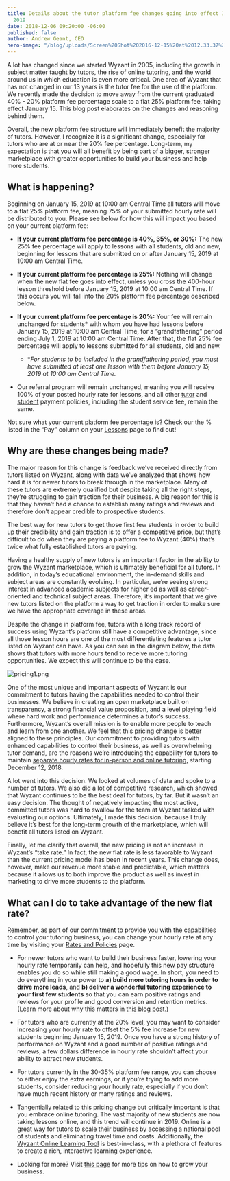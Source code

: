 ```yaml
---
title: Details about the tutor platform fee changes going into effect January 15,
  2019
date: 2018-12-06 09:20:00 -06:00
published: false
author: Andrew Geant, CEO
hero-image: "/blog/uploads/Screen%20Shot%202016-12-15%20at%2012.33.37%20PM%20(1).png"
---
```


A lot has changed since we started Wyzant in 2005, including the growth in subject matter taught by tutors, the rise of online tutoring, and the world around us in which education is even more critical. One area of Wyzant that has not changed in our 13 years is the tutor fee for the use of the platform. We recently made the decision to move away from the current graduated 40% - 20% platform fee percentage scale to a flat 25% platform fee, taking effect January 15. This blog post elaborates on the changes and reasoning behind them. 

Overall, the new platform fee structure will immediately benefit the majority of tutors. However, I recognize it is a significant change, especially for tutors who are at or near the 20% fee percentage. Long-term, my expectation is that you will all benefit by being part of a bigger, stronger marketplace with greater opportunities to build your business and help more students.

## What is happening?

Beginning on January 15, 2019 at 10:00 am Central Time all tutors will move to a flat 25% platform fee, meaning 75% of your submitted hourly rate will be distributed to you. Please see below for how this will impact you based on your current platform fee: 

* **If your current platform fee percentage is 40%, 35%, or 30%:** The new 25% fee percentage will apply to lessons with all students, old and new, beginning for lessons that are submitted on or after January 15, 2019 at 10:00 am Central Time. 
* **If your current platform fee percentage is 25%:** Nothing will change when the new flat fee goes into effect, unless you cross the 400-hour lesson threshold before January 15, 2019 at 10:00 am Central Time. If this occurs you will fall into the 20% platform fee percentage described below.    
* **If your current platform fee percentage is 20%:** Your fee will remain unchanged for students* with whom you have had lessons before January 15, 2019 at 10:00 am Central Time, for a “grandfathering” period ending July 1, 2019 at 10:00 am Central Time. After that, the flat 25% fee percentage will apply to lessons submitted for all students, old and new.  

    * **For students to be included in the grandfathering period, you must have submitted at least one lesson with them before January 15, 2019 at 10:00 am Central Time.*
* Our referral program will remain unchanged, meaning you will receive 100% of your posted hourly rate for lessons, and all other [tutor](https://support.wyzant.com/hc/en-us/articles/208804266-Tutor-Payment-Policies) and [student](https://support.wyzant.com/hc/en-us/articles/208804826-Student-Payment-Policies) payment policies, including the student service fee, remain the same.  

Not sure what your current platform fee percentage is? Check our the % listed in the “Pay” column on your [Lessons](https://www.wyzant.com/tutor/lessons/) page to find out!

## Why are these changes being made?

The major reason for this change is feedback we’ve received directly from tutors listed on Wyzant, along with data we’ve analyzed that shows how hard it is for newer tutors to break through in the marketplace. Many of these tutors are extremely qualified but despite taking all the right steps, they’re struggling to gain traction for their business. A big reason for this is that they haven’t had a chance to establish many ratings and reviews and therefore don’t appear credible to prospective students. 

The best way for new tutors to get those first few students in order to build up their credibility and gain traction is to offer a competitive price, but that’s difficult to do when they are paying a platform fee to Wyzant (40%) that’s twice what fully established tutors are paying. 

Having a healthy supply of new tutors is an important factor in the ability to grow the Wyzant marketplace, which is ultimately beneficial for all tutors. In addition, in today’s educational environment, the in-demand skills and subject areas are constantly evolving. In particular, we’re seeing strong interest in advanced academic subjects for higher ed as well as career-oriented and technical subject areas. Therefore, it’s important that we give new tutors listed on the platform a way to get traction in order to make sure we have the appropriate coverage in these areas.

Despite the change in platform fee, tutors with a long track record of success using Wyzant’s platform still have a competitive advantage, since all those lesson hours are one of the most differentiating features a tutor listed on Wyzant can have. As you can see in the diagram below, the data shows that tutors with more hours tend to receive more tutoring opportunities. We expect this will continue to be the case.

![pricing1.png](/blog/uploads/pricing1.png)

One of the most unique and important aspects of Wyzant is our commitment to tutors having the capabilities needed to control their businesses. We believe in creating an open marketplace built on transparency, a strong financial value proposition, and a level playing field where hard work and performance determines a tutor’s success. Furthermore, Wyzant’s overall mission is to enable more people to teach and learn from one another. We feel that this pricing change is better aligned to these principles. Our commitment to providing tutors with enhanced capabilities to control their business, as well as overwhelming tutor demand, are the reasons we’re introducing the capability for tutors to maintain [separate hourly rates for in-person and online tutoring](http://www.wyzant.com/blog/tutor/separate-hourly-rates/), starting December 12, 2018.

A lot went into this decision. We looked at volumes of data and spoke to a number of tutors. We also did a lot of competitive research, which showed that Wyzant continues to be the best deal for tutors, by far. But it wasn’t an easy decision. The thought of negatively impacting the most active, committed tutors was hard to swallow for the team at Wyzant tasked with evaluating our options. Ultimately, I made this decision, because I truly believe it’s best for the long-term growth of the marketplace, which will benefit all tutors listed on Wyzant. 

Finally, let me clarify that overall, the new pricing is not an increase in Wyzant’s “take rate.” In fact, the new flat rate is less favorable to Wyzant than the current pricing model has been in recent years. This change does, however, make our revenue more stable and predictable, which matters because it allows us to both improve the product as well as invest in marketing to drive more students to the platform.

## What can I do to take advantage of the new flat rate?

Remember, as part of our commitment to provide you with the capabilities to control your tutoring business, you can change your hourly rate at any time by visiting your [Rates and Policies](https://www.wyzant.com/tutor/rateandpolicies.aspx) page.

* For newer tutors who want to build their business faster, lowering your hourly rate temporarily can help, and hopefully this new pay structure enables you do so while still making a good wage. In short, you need to do everything in your power to **a) build more tutoring hours in order to drive more leads**, and **b) deliver a wonderful tutoring experience to your first few students** so that you can earn positive ratings and reviews for your profile and good conversion and retention metrics. (Learn more about why this matters in [this blog post](https://www.wyzant.com/blog/tutor/get-more-students-by-understanding-the-algorithm/).) 

* For tutors who are currently at the 20% level, you may want to consider increasing your hourly rate to offset the 5% fee increase for new students beginning January 15, 2019. Once you have a strong history of performance on Wyzant and a good number of positive ratings and reviews, a few dollars difference in hourly rate shouldn’t affect your ability to attract new students.

* For tutors currently in the 30-35% platform fee range, you can choose to either enjoy the extra earnings, or if you’re trying to add more students, consider reducing your hourly rate, especially if you don’t have much recent history or many ratings and reviews.

* Tangentially related to this pricing change but critically important is that you embrace online tutoring. The vast majority of new students are now taking lessons online, and this trend will continue in 2019. Online is a great way for tutors to scale their business by accessing a national pool of students and eliminating travel time and costs. Additionally, the [Wyzant Online Learning Tool](https://www.wyzant.com/blog/tutor/exciting-announcement-about-online-tutoring/) is best-in-class, with a plethora of features to create a rich, interactive learning experience. 

* Looking for more? Visit [this page](https://www.wyzant.com/tutor/tips) for more tips on how to grow your business.  
